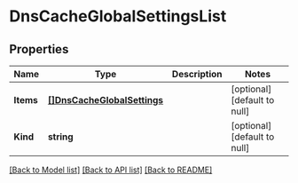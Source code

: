# DnsCacheGlobalSettingsList

## Properties
Name | Type | Description | Notes
------------ | ------------- | ------------- | -------------
**Items** | [**[]DnsCacheGlobalSettings**](dns_cache_globalSettings.md) |  | [optional] [default to null]
**Kind** | **string** |  | [optional] [default to null]

[[Back to Model list]](../README.md#documentation-for-models) [[Back to API list]](../README.md#documentation-for-api-endpoints) [[Back to README]](../README.md)


